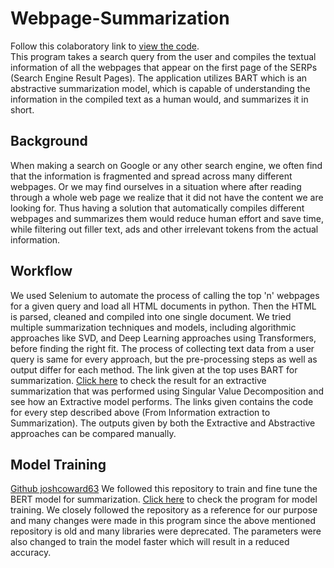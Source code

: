 # Webpage-Summarization
Follow this colaboratory link to [view the code](https://colab.research.google.com/drive/1Hm7aGFJ7raPZkofA0KbA4l7f9Kknq_HA?usp=sharing).<br>
This program takes a search query from the user and compiles the textual information of all the webpages that appear on the first page of the SERPs (Search Engine Result Pages). The application utilizes BART which is an abstractive summarization model, which is capable of understanding the information in the compiled text as a human would, and summarizes it in short.

## Background
When making a search on Google or any other search engine, we often find that the information is fragmented and spread across many different webpages. Or we may find ourselves in a situation where after reading through a whole web page we realize that it did not have the content we are looking for. Thus having a solution that automatically compiles different webpages and summarizes them would reduce human effort and save time, while filtering out filler text, ads and other irrelevant tokens from the actual information.

## Workflow
We used Selenium to automate the process of calling the top 'n' webpages for a given query and load all HTML documents in python. Then the HTML is parsed, cleaned and compiled into one single document.
We tried multiple summarization techniques and models, including algorithmic approaches like SVD, and Deep Learning approaches using Transformers, before finding the right fit.
The process of collecting text data from a user query is same for every approach, but the pre-processing steps as well as output differ for each method.
The link given at the top uses BART for summarization. [Click here](https://colab.research.google.com/drive/16893PRDLy3QbFXf4fqHPBWO2t1QDLbcv?usp=sharing) to check the result for an extractive summarization that was performed using Singular Value Decomposition and see how an Extractive model performs.
The links given contains the code for every step described above (From Information extraction to Summarization).
The outputs given by both the Extractive and Abstractive approaches can be compared manually. 


## Model Training
[Github joshcoward63](https://github.com/joshcoward63/TextAbstractiveSummarization.git) We followed this repository to train and fine tune the BERT model for summarization.
[Click here](https://colab.research.google.com/drive/10irxg8-qqSpe9ic73ZeNzqwmhPp0EdGk?usp=sharing) to check the program for model training. We closely followed the repository as a reference for our purpose and many changes were made in this program since the above mentioned repository is old and many libraries were deprecated. The parameters were also changed to train the model faster which will result in a reduced accuracy.
